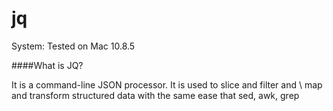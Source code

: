 jq
==

System: Tested on Mac 10.8.5

####What is JQ?

It is a command-line JSON processor. It is used to slice and filter and \ 
map and transform structured data with the same ease that sed, awk, grep
